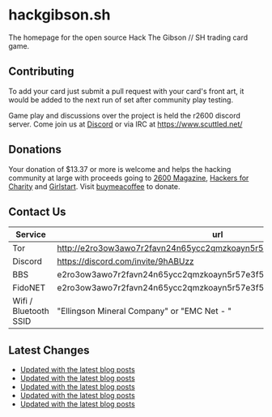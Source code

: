 # hackgibson.sh
The homepage for the open source Hack The Gibson // SH trading card game.


## Contributing

To add your card just submit a pull request with your card's front art, it would be added to the next run of set after community play testing.

Game play and discussions over the project is held the r2600 discord server. Come join us at [Discord](https://discord.com/invite/9hABUzz) or via IRC at https://www.scuttled.net/


## Donations

Your donation of $13.37 or more is welcome and helps the hacking community at large with proceeds going to [2600 Magazine](https://2600.com/), [Hackers for Charity](https://hackersforcharity.org) and [Girlstart](https://girlstart.org).  Visit [buymeacoffee](https://www.buymeacoffee.com/hackgibson.sh) to donate.


## Contact Us

Service | url
-|-
Tor | http://e2ro3ow3awo7r2favn24n65ycc2qmzkoayn5r57e3f56nvjwdcgg32ad.onion
Discord | https://discord.com/invite/9hABUzz
BBS | e2ro3ow3awo7r2favn24n65ycc2qmzkoayn5r57e3f56nvjwdcgg32ad.onion:23
FidoNET | e2ro3ow3awo7r2favn24n65ycc2qmzkoayn5r57e3f56nvjwdcgg32ad.onion:24554
Wifi / Bluetooth SSID | "Ellingson Mineral Company" or "EMC Net - <fidonet address>"

## Latest Changes
<!-- BLOG-POST-LIST:START -->
- [Updated with the latest blog posts](https://github.com/DFW2600/hackgibson.sh/commit/a2484bf3153e6eb83c3839e3c1e6e678361be9b1)
- [Updated with the latest blog posts](https://github.com/DFW2600/hackgibson.sh/commit/cd973678e728c91d85cd9501d2f6f1ee421355ba)
- [Updated with the latest blog posts](https://github.com/DFW2600/hackgibson.sh/commit/f8243de16d154b6091389187b7fa840062a4af74)
- [Updated with the latest blog posts](https://github.com/DFW2600/hackgibson.sh/commit/8fa1578f1753f2210b5aa2715c350d1de2df9bc1)
- [Updated with the latest blog posts](https://github.com/DFW2600/hackgibson.sh/commit/3d2efb6a4a91e2e68718f2ab8e1d6042e31a6005)
<!-- BLOG-POST-LIST:END -->

